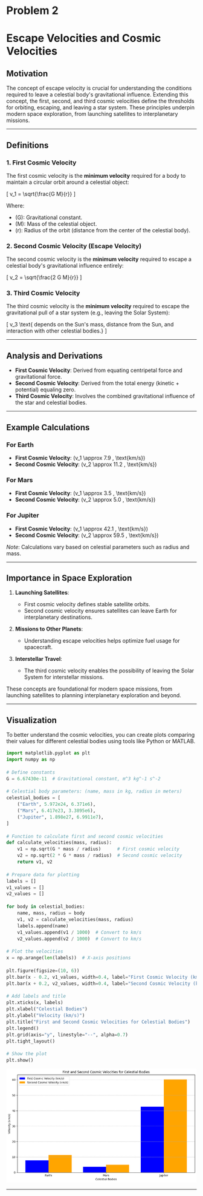 # Problem 2

# Escape Velocities and Cosmic Velocities

## Motivation

The concept of escape velocity is crucial for understanding the conditions required to leave a celestial body's gravitational influence. Extending this concept, the first, second, and third cosmic velocities define the thresholds for orbiting, escaping, and leaving a star system. These principles underpin modern space exploration, from launching satellites to interplanetary missions.

---

## Definitions

### 1. First Cosmic Velocity
The first cosmic velocity is the **minimum velocity** required for a body to maintain a circular orbit around a celestial object:


\[
v_1 = \sqrt{\frac{G M}{r}}
\]


Where:
- \(G\): Gravitational constant.
- \(M\): Mass of the celestial object.
- \(r\): Radius of the orbit (distance from the center of the celestial body).

### 2. Second Cosmic Velocity (Escape Velocity)
The second cosmic velocity is the **minimum velocity** required to escape a celestial body's gravitational influence entirely:


\[
v_2 = \sqrt{\frac{2 G M}{r}}
\]



### 3. Third Cosmic Velocity
The third cosmic velocity is the **minimum velocity** required to escape the gravitational pull of a star system (e.g., leaving the Solar System):


\[
v_3 \text{ depends on the Sun's mass, distance from the Sun, and interaction with other celestial bodies.}
\]



---

## Analysis and Derivations
- **First Cosmic Velocity**: Derived from equating centripetal force and gravitational force.
- **Second Cosmic Velocity**: Derived from the total energy (kinetic + potential) equaling zero.
- **Third Cosmic Velocity**: Involves the combined gravitational influence of the star and celestial bodies.

---

## Example Calculations

### For Earth
- **First Cosmic Velocity**: \(v_1 \approx 7.9 \, \text{km/s}\)
- **Second Cosmic Velocity**: \(v_2 \approx 11.2 \, \text{km/s}\)

### For Mars
- **First Cosmic Velocity**: \(v_1 \approx 3.5 \, \text{km/s}\)
- **Second Cosmic Velocity**: \(v_2 \approx 5.0 \, \text{km/s}\)

### For Jupiter
- **First Cosmic Velocity**: \(v_1 \approx 42.1 \, \text{km/s}\)
- **Second Cosmic Velocity**: \(v_2 \approx 59.5 \, \text{km/s}\)

*Note*: Calculations vary based on celestial parameters such as radius and mass.

---

## Importance in Space Exploration
1. **Launching Satellites**:
    - First cosmic velocity defines stable satellite orbits.
    - Second cosmic velocity ensures satellites can leave Earth for interplanetary destinations.

2. **Missions to Other Planets**:
    - Understanding escape velocities helps optimize fuel usage for spacecraft.

3. **Interstellar Travel**:
    - The third cosmic velocity enables the possibility of leaving the Solar System for interstellar missions.

These concepts are foundational for modern space missions, from launching satellites to planning interplanetary exploration and beyond.

---

## Visualization
To better understand the cosmic velocities, you can create plots comparing their values for different celestial bodies using tools like Python or MATLAB.


```python
import matplotlib.pyplot as plt
import numpy as np

# Define constants
G = 6.67430e-11  # Gravitational constant, m^3 kg^-1 s^-2

# Celestial body parameters: (name, mass in kg, radius in meters)
celestial_bodies = [
    ("Earth", 5.972e24, 6.371e6),
    ("Mars", 6.417e23, 3.3895e6),
    ("Jupiter", 1.898e27, 6.9911e7),
]

# Function to calculate first and second cosmic velocities
def calculate_velocities(mass, radius):
    v1 = np.sqrt(G * mass / radius)      # First cosmic velocity
    v2 = np.sqrt(2 * G * mass / radius)  # Second cosmic velocity
    return v1, v2

# Prepare data for plotting
labels = []
v1_values = []
v2_values = []

for body in celestial_bodies:
    name, mass, radius = body
    v1, v2 = calculate_velocities(mass, radius)
    labels.append(name)
    v1_values.append(v1 / 1000)  # Convert to km/s
    v2_values.append(v2 / 1000)  # Convert to km/s

# Plot the velocities
x = np.arange(len(labels))  # X-axis positions

plt.figure(figsize=(10, 6))
plt.bar(x - 0.2, v1_values, width=0.4, label="First Cosmic Velocity (km/s)", color="blue")
plt.bar(x + 0.2, v2_values, width=0.4, label="Second Cosmic Velocity (km/s)", color="orange")

# Add labels and title
plt.xticks(x, labels)
plt.xlabel("Celestial Bodies")
plt.ylabel("Velocity (km/s)")
plt.title("First and Second Cosmic Velocities for Celestial Bodies")
plt.legend()
plt.grid(axis="y", linestyle="--", alpha=0.7)
plt.tight_layout()

# Show the plot
plt.show()
```
![alt text](image-2.png)

---


